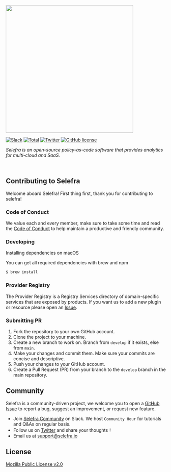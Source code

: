 <!-- Your Title -->
<p align="left">
<img src="https://user-images.githubusercontent.com/124020340/224677116-44ae9c6c-a543-4813-9ef3-c7cbcacd2fbe.png" width="400">
</p>

<!-- Badges -->
<p align="left">   
<a href="https://www.selefra.io/community/join"><img alt="Slack" src="https://img.shields.io/badge/Slack-666?logo=slack"></a>
<a href="https://github.com/selefra/selefra"><img alt="Total" src="https://img.shields.io/github/downloads/selefra/selefra/total?logo=github"></a>
<a href="https://twitter.com/SelefraCorp"><img alt="Twitter" src="https://img.shields.io/badge/Twitter-666?logo=Twitter"></a>
<a href="https://github.com/selefra/selefra/blob/master/LICENSE"><img alt="GitHub license" src="https://img.shields.io/github/license/selefra/selefra?style=social"></a>
  </p>

<!-- Description -->
  <p align="left">
    <i>Selefra is an open-source policy-as-code software that provides analytics for multi-cloud and SaaS.</i>
  </p>

<br/>

## Contributing to Selefra

Welcome aboard Selefra! First thing first, thank you for contributing to selefra! 

### Code of Conduct 

We value each and every member, make sure to take some time and read the [Code of Conduct](https://github.com/cncf/foundation/blob/main/code-of-conduct.md) to help maintain a productive and friendly community.

### Developing

Installing dependencies on macOS

You can get all required dependencies with brew and npm

```bash
$ brew install 

```

### Provider Registry

The Provider Registry is a Registry Services directory of domain-specific services that are exposed by products. If you want us to add a new plugin or resource please open an [Issue](https://github.com/selefra/selefra/issues).

### Submitting PR

1. Fork the repository to your own GitHub account.
2. Clone the project to your machine.
3. Create a new branch to work on. Branch from `develop` if it exists, else from `main`.
4. Make your changes and commit them. Make sure your commits are concise and descriptive.
5. Push your changes to your GitHub account.
6. Create a Pull Request (PR) from your branch to the `develop` branch in the main repository.


## Community

Selefra is a community-driven project, we welcome you to open a [GitHub Issue](https://github.com/selefra/selefra/issues/new/choose) to report a bug, suggest an improvement, or request new feature.

-  Join [Selefra Community](https://selefra.io/community/join) on Slack. We host `Community Hour` for tutorials and Q&As on regular basis.
-  Follow us on [Twitter](https://twitter.com/SelefraCorp) and share your thoughts！
-  Email us at support@selefra.io

## License

[Mozilla Public License v2.0](https://github.com/selefra/selefra/blob/main/LICENSE)

